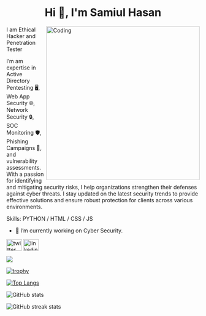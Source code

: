 <h1 align="center" class="heading-element" dir="auto">Hi 👋, I'm Samiul Hasan</h1>
<img align="right" alt="Coding" width="400" src="https://i.giphy.com/media/v1.Y2lkPTc5MGI3NjExeG5rZnh4OXNkMTl0dDkyMDd2YW1oaDdudHlycG1yaGppM3l0bjV2cCZlcD12MV9pbnRlcm5hbF9naWZfYnlfaWQmY3Q9Zw/077i6AULCXc0FKTj9s/giphy.gif">I am Ethical Hacker and Penetration Tester

I’m am expertise in Active Directory Pentesting 🖥️, Web App Security 🌐, Network Security 🔒, SOC Monitoring 🛡️, Phishing Campaigns 📧, and vulnerability assessments. With a passion for identifying and mitigating security risks, I help organizations strengthen their defenses against cyber threats. I stay updated on the latest security trends to provide effective solutions and ensure robust protection for clients across various environments.

Skills: PYTHON / HTML / CSS / JS

- 🔭 I’m currently working on Cyber Security. 

[<img align="center" src='https://raw.githubusercontent.com/rahuldkjain/github-profile-readme-generator/master/src/images/icons/Social/twitter.svg' alt='twitter' height="30" width="40" style="max-width: 100%;">](https://twitter.com/Samiul_Hasan911)
[<img align="center" src='https://raw.githubusercontent.com/rahuldkjain/github-profile-readme-generator/master/src/images/icons/Social/linked-in-alt.svg' alt='linkedin' height="30" width="40" style="max-width: 100%;">](https://www.linkedin.com/in/samiul-hasan-sh911/)    

![](https://arturssmirnovs.githu.io/github-profile-readme-generator/images/banner.png)




[![trophy](https://github-profile-trophy.vercel.app/?username=wsmadmax)](https://github.com/ryo-ma/github-profile-trophy)

[![Top Langs](https://github-readme-stats.vercel.app/api/top-langs/?username=wsmadmax)](https://github.com/anuraghazra/github-readme-stats)

![GitHub stats](https://github-readme-stats.vercel.app/api?username=wsmadmax&show_icons=true)  

![GitHub streak stats](https://streak-stats.demolab.com/?user=wsmadmax)  

